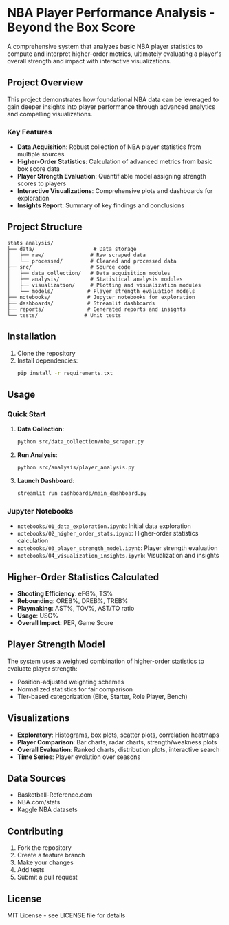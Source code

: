 # NBA Player Performance Analysis - Beyond the Box Score

A comprehensive system that analyzes basic NBA player statistics to compute and interpret higher-order metrics, ultimately evaluating a player's overall strength and impact with interactive visualizations.

## Project Overview

This project demonstrates how foundational NBA data can be leveraged to gain deeper insights into player performance through advanced analytics and compelling visualizations.

### Key Features

- **Data Acquisition**: Robust collection of NBA player statistics from multiple sources
- **Higher-Order Statistics**: Calculation of advanced metrics from basic box score data
- **Player Strength Evaluation**: Quantifiable model assigning strength scores to players
- **Interactive Visualizations**: Comprehensive plots and dashboards for exploration
- **Insights Report**: Summary of key findings and conclusions

## Project Structure

```
stats analysis/
├── data/                   # Data storage
│   ├── raw/               # Raw scraped data
│   └── processed/         # Cleaned and processed data
├── src/                   # Source code
│   ├── data_collection/   # Data acquisition modules
│   ├── analysis/          # Statistical analysis modules
│   ├── visualization/     # Plotting and visualization modules
│   └── models/           # Player strength evaluation models
├── notebooks/            # Jupyter notebooks for exploration
├── dashboards/           # Streamlit dashboards
├── reports/              # Generated reports and insights
└── tests/               # Unit tests
```

## Installation

1. Clone the repository
2. Install dependencies:
   ```bash
   pip install -r requirements.txt
   ```

## Usage

### Quick Start

1. **Data Collection**:
   ```bash
   python src/data_collection/nba_scraper.py
   ```

2. **Run Analysis**:
   ```bash
   python src/analysis/player_analysis.py
   ```

3. **Launch Dashboard**:
   ```bash
   streamlit run dashboards/main_dashboard.py
   ```

### Jupyter Notebooks

- `notebooks/01_data_exploration.ipynb`: Initial data exploration
- `notebooks/02_higher_order_stats.ipynb`: Higher-order statistics calculation
- `notebooks/03_player_strength_model.ipynb`: Player strength evaluation
- `notebooks/04_visualization_insights.ipynb`: Visualization and insights

## Higher-Order Statistics Calculated

- **Shooting Efficiency**: eFG%, TS%
- **Rebounding**: OREB%, DREB%, TREB%
- **Playmaking**: AST%, TOV%, AST/TO ratio
- **Usage**: USG%
- **Overall Impact**: PER, Game Score

## Player Strength Model

The system uses a weighted combination of higher-order statistics to evaluate player strength:

- Position-adjusted weighting schemes
- Normalized statistics for fair comparison
- Tier-based categorization (Elite, Starter, Role Player, Bench)

## Visualizations

- **Exploratory**: Histograms, box plots, scatter plots, correlation heatmaps
- **Player Comparison**: Bar charts, radar charts, strength/weakness plots
- **Overall Evaluation**: Ranked charts, distribution plots, interactive search
- **Time Series**: Player evolution over seasons

## Data Sources

- Basketball-Reference.com
- NBA.com/stats
- Kaggle NBA datasets

## Contributing

1. Fork the repository
2. Create a feature branch
3. Make your changes
4. Add tests
5. Submit a pull request

## License

MIT License - see LICENSE file for details